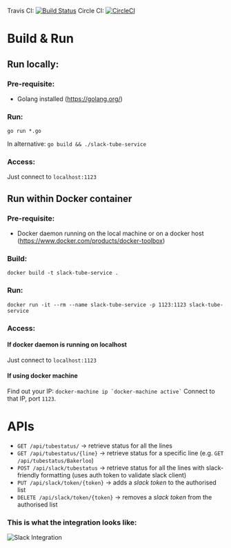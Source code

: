 Travis CI: [![Build Status](https://travis-ci.org/thoeni/slack-tube-service.svg?branch=master)](https://travis-ci.org/thoeni/slack-tube-service) Circle CI: [![CircleCI](https://circleci.com/gh/thoeni/slack-tube-service.svg?style=svg)](https://circleci.com/gh/thoeni/slack-tube-service)

# Build & Run

## Run locally:
### Pre-requisite:
 - Golang installed (<https://golang.org/>)

### Run:
```go run *.go```

In alternative:
```go build && ./slack-tube-service```

### Access:
Just connect to ```localhost:1123```

## Run within Docker container
### Pre-requisite:
 - Docker daemon running on the local machine or on a docker host (<https://www.docker.com/products/docker-toolbox>)

### Build:
```docker build -t slack-tube-service .```

### Run:
```docker run -it --rm --name slack-tube-service -p 1123:1123 slack-tube-service```

### Access:

#### If docker daemon is running on localhost
Just connect to ```localhost:1123```

#### If using docker machine
Find out your IP: ``` docker-machine ip `docker-machine active` ```
Connect to that IP, port ```1123```.

# APIs
 - ```GET /api/tubestatus/``` -> retrieve status for all the lines
 - ```GET /api/tubestatus/{line}``` -> retrieve status for a specific line (e.g. ```GET /api/tubestatus/Bakerloo```)
 - ```POST /api/slack/tubestatus``` -> retrieve status for all the lines with slack-friendly formatting (uses auth token to validate slack client)
 - ```PUT /api/slack/token/{token}``` -> adds a *slack token* to the authorised list
 - ```DELETE /api/slack/token/{token}``` -> removes a *slack token* from the authorised list

### This is what the integration looks like:
![Slack Integration](http://www.antoniotroina.com/downloads/tube.png)
